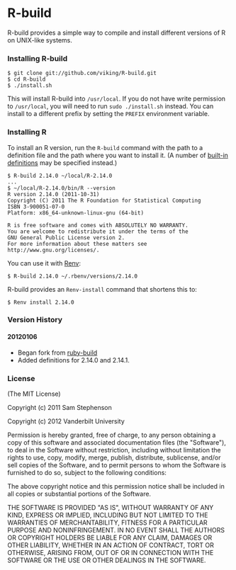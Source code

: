 # R-build

R-build provides a simple way to compile and install different
versions of R on UNIX-like systems.

### Installing R-build

    $ git clone git://github.com/viking/R-build.git
    $ cd R-build
    $ ./install.sh

This will install R-build into `/usr/local`. If you do not have
write permission to `/usr/local`, you will need to run `sudo
./install.sh` instead. You can install to a different prefix by
setting the `PREFIX` environment variable.

### Installing R

To install an R version, run the `R-build` command with the path
to a definition file and the path where you want to install it. (A
number of [built-in
definitions](https://github.com/viking/R-build/tree/R-build/share/R-build)
may be specified instead.)

    $ R-build 2.14.0 ~/local/R-2.14.0
    ...
    $ ~/local/R-2.14.0/bin/R --version
    R version 2.14.0 (2011-10-31)
    Copyright (C) 2011 The R Foundation for Statistical Computing
    ISBN 3-900051-07-0
    Platform: x86_64-unknown-linux-gnu (64-bit)

    R is free software and comes with ABSOLUTELY NO WARRANTY.
    You are welcome to redistribute it under the terms of the
    GNU General Public License version 2.
    For more information about these matters see
    http://www.gnu.org/licenses/.


You can use it with [Renv](https://github.com/viking/Renv):

    $ R-build 2.14.0 ~/.rbenv/versions/2.14.0

R-build provides an `Renv-install` command that shortens this to:

    $ Renv install 2.14.0

### Version History

#### 20120106

* Began fork from [ruby-build](https://github.com/sstephenson/ruby-build)
* Added definitions for 2.14.0 and 2.14.1.

### License

(The MIT License)

Copyright (c) 2011 Sam Stephenson

Copyright (c) 2012 Vanderbilt University

Permission is hereby granted, free of charge, to any person obtaining
a copy of this software and associated documentation files (the
"Software"), to deal in the Software without restriction, including
without limitation the rights to use, copy, modify, merge, publish,
distribute, sublicense, and/or sell copies of the Software, and to
permit persons to whom the Software is furnished to do so, subject to
the following conditions:

The above copyright notice and this permission notice shall be
included in all copies or substantial portions of the Software.

THE SOFTWARE IS PROVIDED "AS IS", WITHOUT WARRANTY OF ANY KIND,
EXPRESS OR IMPLIED, INCLUDING BUT NOT LIMITED TO THE WARRANTIES OF
MERCHANTABILITY, FITNESS FOR A PARTICULAR PURPOSE AND
NONINFRINGEMENT. IN NO EVENT SHALL THE AUTHORS OR COPYRIGHT HOLDERS BE
LIABLE FOR ANY CLAIM, DAMAGES OR OTHER LIABILITY, WHETHER IN AN ACTION
OF CONTRACT, TORT OR OTHERWISE, ARISING FROM, OUT OF OR IN CONNECTION
WITH THE SOFTWARE OR THE USE OR OTHER DEALINGS IN THE SOFTWARE.
